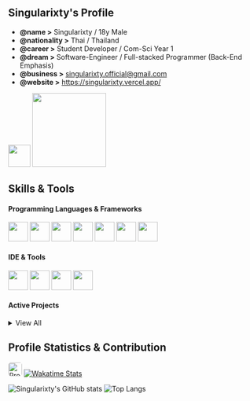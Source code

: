 ## Singularixty's Profile

- **@name >** Singularixty / 18y Male
- **@nationality >** Thai / Thailand
- **@career >** Student Developer / Com-Sci Year 1
- **@dream >** Software-Engineer / Full-stacked Programmer (Back-End Emphasis)
- **@business >** [singularixty.official@gmail.com](mailto:singularixty.official@gmail.com)
- **@website >** https://singularixty.vercel.app/

<div>
    <a href="https://https://www.instagram.com/singularixty.journey"><img src="https://assets.stickpng.com/thumbs/580b57fcd9996e24bc43c521.png" width="45" height="45"/></a>
    <a href="https://www.buymeacoffee.com/singularixty"><img src="https://cdn.buymeacoffee.com/buttons/v2/default-yellow.png" width="150" /></a>
</div>


## Skills & Tools
#### Programming Languages & Frameworks
<p align="left">
    <img src="https://raw.githubusercontent.com/rahulbanerjee26/githubAboutMeGenerator/main/icons/python.svg" width="40" height="40"/>
    <img src="https://raw.githubusercontent.com/rahulbanerjee26/githubAboutMeGenerator/main/icons/c.svg" width="40" height="40"/>
    <img src="https://raw.githubusercontent.com/rahulbanerjee26/githubAboutMeGenerator/main/icons/csharp.svg" width="40" height="40"/>
    <img src="https://raw.githubusercontent.com/rahulbanerjee26/githubAboutMeGenerator/main/icons/html.svg" width="40" height="40"/>
    <img src="https://raw.githubusercontent.com/rahulbanerjee26/githubAboutMeGenerator/main/icons/css.svg" width="40" height="40"/>        
    <img src="https://cdn.jsdelivr.net/gh/devicons/devicon/icons/lua/lua-original.svg" width="40" height="40"/>
    <img src="https://raw.githubusercontent.com/rahulbanerjee26/githubAboutMeGenerator/main/icons/tailwind.svg" width="40" height="40"/>
</p>

#### IDE & Tools
<p align="left">
    <img src="https://raw.githubusercontent.com/rahulbanerjee26/githubAboutMeGenerator/main/icons/git.svg" width="40" height="40"/>
    <img src="https://cdn.jsdelivr.net/gh/devicons/devicon/icons/vscode/vscode-original.svg" width="40" height="40"/>
    <img src="https://assets.vercel.com/image/upload/front/favicon/vercel/152x152.png" width="40" height="40"/>
    <img src="https://raw.githubusercontent.com/rahulbanerjee26/githubAboutMeGenerator/main/icons/postman.svg" width="40" height="40"/>
</p>

#### Active Projects
<details>
    <summary>View All</summary>
◦ Singularixty's Website https://singularixty.vercel.app/
</details>
          
## Profile Statistics & Contribution
<div align="left">
    <img src="https://komarev.com/ghpvc/?username=singularixty&style=for-the-badge" alt="Profile Views" height="28" style="border-radius: 5px;"/>
    <a href="https://wakatime.com/@018cf9a2-714f-466f-888b-349715e1f2ce">
        <img src="https://wakatime.com/badge/user/018cf9a2-714f-466f-888b-349715e1f2ce.svg?style=for-the-badge" alt="Wakatime Stats" />
    </a>
</div>

![Singularixty's GitHub stats](https://github-readme-stats.vercel.app/api?username=singularixty&show_icons=true&theme=github_dark&hide_border=true&include_all_commits=true)
![Top Langs](https://github-readme-stats.vercel.app/api/top-langs/?username=singularixty&theme=github_dark&layout=compact&hide_border=true)
